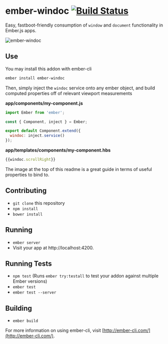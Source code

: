 # ember-windoc [![Build Status](https://travis-ci.org/levanto-financial/ember-windoc.svg?branch=master)](https://travis-ci.org/levanto-financial/ember-windoc)

Easy, fastboot-friendly consumption of `window` and `document` functionality in Ember.js apps.

![ember-windoc](http://i63.tinypic.com/108ifdw.png)

## Use

You may install this addon with ember-cli
```sh
ember install ember-windoc
```

Then, simply inject the `windoc` service onto any ember object, and build computed properties off of relevant viewport measurements

**app/components/my-component.js**
```js
import Ember from 'ember';

const { Component, inject } = Ember;

export default Component.extend({
  windoc: inject.service()
});

```

**app/templates/components/my-component.hbs**
```js
{{windoc.scrollRight}}
```

The image at the top of this readme is a great guide in terms of useful properties to bind to.

## Contributing

* `git clone` this repository
* `npm install`
* `bower install`

## Running

* `ember server`
* Visit your app at http://localhost:4200.

## Running Tests

* `npm test` (Runs `ember try:testall` to test your addon against multiple Ember versions)
* `ember test`
* `ember test --server`

## Building

* `ember build`

For more information on using ember-cli, visit [http://ember-cli.com/](http://ember-cli.com/).
